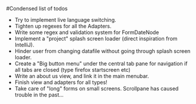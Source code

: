 #Condensed list of todos

* Try to implement live language switching.
* Tighten up regexes for all the Adapters.
* Write some regex and validation system for FormDateNode
* Implement a "project" splash screen loader (direct inspiration from IntelliJ).
* Hinder user from changing datafile without going through splash screen loader.
* Create a "Big button menu" under the central tab pane for navigation if all tabs are closed (type firefox startscreen etc)
* Write an about us view, and link it in the main menubar.
* Finish view and adapters for all types!
* Take care of "long" forms on small screens. Scrollpane has caused trouble in the past...
